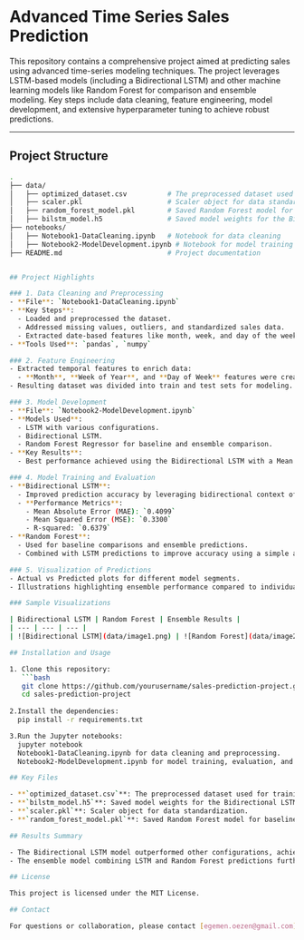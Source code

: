 # Advanced Time Series Sales Prediction

This repository contains a comprehensive project aimed at predicting sales using advanced time-series modeling techniques. The project leverages LSTM-based models (including a Bidirectional LSTM) and other machine learning models like Random Forest for comparison and ensemble modeling. Key steps include data cleaning, feature engineering, model development, and extensive hyperparameter tuning to achieve robust predictions.

---

## Project Structure

```bash
.
├── data/
│   ├── optimized_dataset.csv          # The preprocessed dataset used for training and testing
│   ├── scaler.pkl                     # Scaler object for data standardization
│   ├── random_forest_model.pkl        # Saved Random Forest model for baseline comparison
│   ├── bilstm_model.h5                # Saved model weights for the Bidirectional LSTM
├── notebooks/
│   ├── Notebook1-DataCleaning.ipynb   # Notebook for data cleaning
│   ├── Notebook2-ModelDevelopment.ipynb # Notebook for model training and development
├── README.md                          # Project documentation


## Project Highlights

### 1. Data Cleaning and Preprocessing
- **File**: `Notebook1-DataCleaning.ipynb`
- **Key Steps**:
  - Loaded and preprocessed the dataset.
  - Addressed missing values, outliers, and standardized sales data.
  - Extracted date-based features like month, week, and day of the week for improved temporal predictions.
- **Tools Used**: `pandas`, `numpy`

### 2. Feature Engineering
- Extracted temporal features to enrich data:
  - **Month**, **Week of Year**, and **Day of Week** features were created using the `Date` column.
- Resulting dataset was divided into train and test sets for modeling.

### 3. Model Development
- **File**: `Notebook2-ModelDevelopment.ipynb`
- **Models Used**:
  - LSTM with various configurations.
  - Bidirectional LSTM.
  - Random Forest Regressor for baseline and ensemble comparison.
- **Key Results**:
  - Best performance achieved using the Bidirectional LSTM with a Mean Absolute Error (MAE) of **0.4099** and R-squared value of **0.6379**.

### 4. Model Training and Evaluation
- **Bidirectional LSTM**:
  - Improved prediction accuracy by leveraging bidirectional context of the time series data.
  - **Performance Metrics**:
    - Mean Absolute Error (MAE): `0.4099`
    - Mean Squared Error (MSE): `0.3300`
    - R-squared: `0.6379`
- **Random Forest**:
  - Used for baseline comparisons and ensemble predictions.
  - Combined with LSTM predictions to improve accuracy using a simple average ensemble.

### 5. Visualization of Predictions
- Actual vs Predicted plots for different model segments.
- Illustrations highlighting ensemble performance compared to individual models.

### Sample Visualizations

| Bidirectional LSTM | Random Forest | Ensemble Results |
| --- | --- | --- |
| ![Bidirectional LSTM](data/image1.png) | ![Random Forest](data/image2.png) | ![Ensemble](data/image3.png) |

## Installation and Usage

1. Clone this repository:
   ```bash
   git clone https://github.com/yourusername/sales-prediction-project.git
   cd sales-prediction-project
   
2.Install the dependencies:
  pip install -r requirements.txt

3.Run the Jupyter notebooks:
  jupyter notebook
  Notebook1-DataCleaning.ipynb for data cleaning and preprocessing.
  Notebook2-ModelDevelopment.ipynb for model training, evaluation, and prediction.

## Key Files

- **`optimized_dataset.csv`**: The preprocessed dataset used for training and testing.
- **`bilstm_model.h5`**: Saved model weights for the Bidirectional LSTM.
- **`scaler.pkl`**: Scaler object for data standardization.
- **`random_forest_model.pkl`**: Saved Random Forest model for baseline comparison.

## Results Summary

- The Bidirectional LSTM model outperformed other configurations, achieving the best balance between prediction accuracy and computational complexity.
- The ensemble model combining LSTM and Random Forest predictions further demonstrated robust performance improvements.

## License

This project is licensed under the MIT License.

## Contact

For questions or collaboration, please contact [egemen.oezen@gmail.com].

